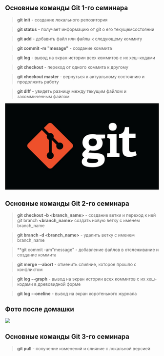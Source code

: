 ## Основные команды Git 1-го семинара

> **git init** - создание локального репозитория

>**git status** - получает информацию от git о его текущемсостоянии

>**git add** - добавить файл или файлы к следующему коммиту

>**git commit -m "mesage"** - создание коммита

>**git log** - вывод на экран истории всех коммитов с их хеш-кодами

>**git checkout** - переход от одного коммита к другому

>**git checkout master** - вернуться к актуальному состоянию и продолжить работу

>**git diff** - увидеть разницу между текущим файлом и закоммиченным файлом

![](GIT.jpg)

## Основные команды Git 2-го семинара

>**git checkout -b <branch_name>** - создание ветки и переход к ней
> git branch **<branch_name>** создать новую ветку с именем branch_name

> **git branch -d <branch_name>** - удалить ветку с именем branch_name

> **git commit -am"message" - добавление файлов в отслеживание и создание коммита

> **git merge --abort** - отменить слияние, которое прошло с конфликтом

> **git log --graph** - вывод на экран истории всех коммитов с их хеш-кодами в древовидной форме

>**git log --oneline** - вывод на экран коротенького журнала

## Фото после домашки
![](%D1%84%D0%BE%D1%82%D0%BE.png)

## Основные команды Git 3-го семинара

> **git pull** - получение изменений и слияние с локальной версией 